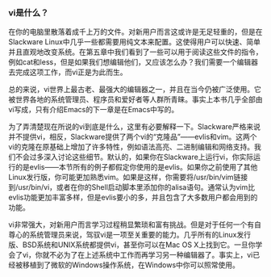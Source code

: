 ### vi是什么？

在你的电脑里散落着成千上万的文件。对新用户而言这或许是无足轻重的，但是在Slackware Linux中几乎一些都需要用纯文本来配置。这使得用户可以快速、简单并且直观地改变系统。在第五章中我们看到了一些可以用于阅读这些文件的指令，例如cat和less，但是如果我们想编辑他们，又应该怎么办？我们需要一个编辑器去完成这项工作，而vi正是为此而生。

总的来说，vi世界上最古老、最强大的编辑器之一，并且在当今仍被广泛使用。它被世界各地的系统管理员、程序员和爱好者等人群所青睐。事实上本书几乎全部由vi写成，只有介绍Emacs的下一章是在Emacs中写的。

为了弄清楚现在所说的vi到底是什么，这里有必要解释一下。Slackware严格来说并不提供vi，相反，Slackware提供了两个vi的“克隆品”——evlis和vim。这两个vi的克隆在原基础上增加了许多特性，例如语法高亮、二进制编辑和网络支持。我们不会过多深入讨论这些细节。默认的，如果你在Slackware上运行vi，你实际运行的是evlis——本节所有的例子都假定你使用的是evlis。如果你之前使用了其他Linux发行版，你可能更加熟悉vim。如果是这样，你需要将/usr/bin/vim链接到/usr/bin/vi，或者在你的Shell启动脚本里添加你的alisa语句。通常认为vim比evlis功能更加丰富多样，但是evlis要小的多，并且包含了大多数用户都会用到的功能。

vi非常强大，对新用户而言学习过程稍显繁琐和富有挑战。但是对于任何一个有自尊心的系统管理员来说，驾驭vi是一项至关重要的能力。几乎所有的Linux发行版、BSD系统和UNIX系统都提供vi，甚至你可以在Mac OS X上找到它。一旦你学会了vi，你就不必为了在上述系统中工作而再学习另一种编辑器了。事实上，vi已经被移植到了微软的Windows操作系统，在Windows中你可以照常使用。

